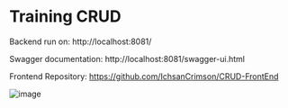 # Training CRUD

Backend run on: http://localhost:8081/

Swagger documentation: http://localhost:8081/swagger-ui.html

Frontend Repository: https://github.com/IchsanCrimson/CRUD-FrontEnd

![image](https://user-images.githubusercontent.com/87750410/226195200-db55a39a-1c12-47bc-a591-cefa5d1debcf.png)
